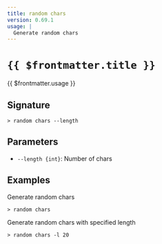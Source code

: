 ```yaml
---
title: random chars
version: 0.69.1
usage: |
  Generate random chars
---
```


# <code>{{ $frontmatter.title }}</code>

<div style='white-space: pre-wrap;'>{{ $frontmatter.usage }}</div>

## Signature

```> random chars --length```

## Parameters

 -  `--length {int}`: Number of chars

## Examples

Generate random chars
```shell
> random chars
```

Generate random chars with specified length
```shell
> random chars -l 20
```
